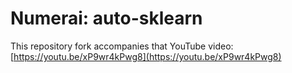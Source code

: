 # Numerai: auto-sklearn

This repository fork accompanies that YouTube video: [https://youtu.be/xP9wr4kPwg8](https://youtu.be/xP9wr4kPwg8)
